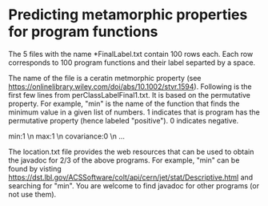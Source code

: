 # Predicting metamorphic properties for program functions

The 5 files with the name \*FinalLabel.txt contain 100 rows each. Each row corresponds to 100 program functions and their label separted by a space. 

The name of the file is a ceratin metmorphic property (see https://onlinelibrary.wiley.com/doi/abs/10.1002/stvr.1594). Following is the first few lines from perClassLabelFinal1.txt. It is based on the permutative property. For example, "min" is the name of the function that finds the minimum value in a given list of numbers. 1 indicates that is program has the permutative property (hence labeled "positive"). 0 indicates negative.

min:1 \n
max:1 \n
covariance:0 \n
...

The location.txt file provides the web resources that can be used to obtain the javadoc for 2/3 of the above programs. For example, "min" can be found by visting https://dst.lbl.gov/ACSSoftware/colt/api/cern/jet/stat/Descriptive.html and searching for "min". You are welcome to find javadoc for other programs (or not use them).
